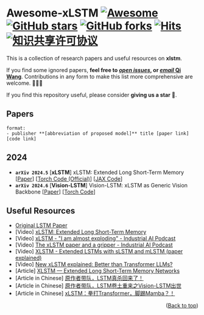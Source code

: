 # Awesome-xLSTM [![Awesome](https://cdn.rawgit.com/sindresorhus/awesome/d7305f38d29fed78fa85652e3a63e154dd8e8829/media/badge.svg)](https://github.com/sindresorhus/awesome) [![GitHub stars](https://img.shields.io/github/stars/qiwang067/awesome-xlstm)](https://github.com/qiwang067/awesome-xlstm/stargazers) [![GitHub forks](https://img.shields.io/github/forks/qiwang067/awesome-xlstm)](https://github.com/qiwang067/awesome-xlstm/network) [![Hits](https://hits.seeyoufarm.com/api/count/incr/badge.svg?url=https%3A%2F%2Fgithub.com%2Fqiwang067%2Fawesome-xlstm%2F&count_bg=%2379C83D&title_bg=%23555555&icon=&icon_color=%23E7E7E7&title=hits&edge_flat=false)](https://hits.seeyoufarm.com) <a rel="license" href="http://creativecommons.org/licenses/by-nc-sa/4.0/"><img alt="知识共享许可协议" style="border-width:0" src="https://img.shields.io/badge/license-CC%20BY--NC--SA%204.0-lightgrey" /></a>

This is a collection of research papers and useful resources on **xlstm**.

If you find some ignored papers, **feel free to [*open issues*](https://github.com/qiwang067/awesome-xlsm/issues/new), or [*email* Qi Wang](mailto:qiwang067@163.com)**. Contributions in any form to make this list more comprehensive are welcome. 📣📣📣

If you find this repository useful, please consider **giving us a star** 🌟. 


## Papers
```
format:
- publisher **[abbreviation of proposed model]** title [paper link] [code link]
```

## 2024
- **`arXiv 2024.5`** [**xLSTM**] xLSTM: Extended Long Short-Term Memory [[Paper](https://arxiv.org/pdf/2405.04517)] [[Torch Code (Official)](https://github.com/NX-AI/xlstm)] [[JAX Code](https://github.com/dtunai/xLSTM-Jax)]
- **`arXiv 2024.6`** [**Vision-LSTM**] Vision-LSTM: xLSTM as Generic Vision Backbone [[Paper](https://arxiv.org/pdf/2406.04303)] [[Torch Code](https://github.com/NX-AI/vision-lstm)]

## Useful Resources
- [Original LSTM Paper](https://www.bioinf.jku.at/publications/older/2604.pdf)
- [Video] [xLSTM: Extended Long Short-Term Memory](https://www.youtube.com/watch?v=0OaEv1a5jUM)
- [Video] [xLSTM - "I am almost exploding" - Industrial AI Podcast](https://www.youtube.com/watch?v=hwIt7ezy6t8)
- [Video] [The xLSTM paper and a gripper - Industrial AI Podcast](https://www.youtube.com/watch?v=gWrE6YUk8iU)
- [Video] [XLSTM - Extended LSTMs with sLSTM and mLSTM (paper explained)](https://youtu.be/0aWGTNS03PU)
- [Video] [New xLSTM explained: Better than Transformer LLMs?](https://www.youtube.com/watch?v=xmy-dFAIpyU) 
- [Article] [XLSTM — Extended Long Short-Term Memory Networks](https://medium.com/@AIBites/xlstm-extended-long-short-term-memory-networks-c4ba34fdd98d)
- [Article in Chinese] [原作者带队，LSTM真杀回来了！](https://mp.weixin.qq.com/s/x1ErPQq6TghL77uTG8YjvA)
- [Article in Chinese] [原作者带队，LSTM卷土重来之Vision-LSTM出世](https://mp.weixin.qq.com/s/_9DYLbRkiXTU70nsXJLCDQ)
- [Article in Chinese] [xLSTM：拳打Transformer，脚踢Mamba？！](https://mp.weixin.qq.com/s/X6wyuS2ALFSYOaqPvTjF7A)

<!--
## Contributors

<table border="0">
  <tbody>
    <tr align="center" >
      <td>
         <a href="https://github.com/qiwang067"><img width="70" height="70" src="https://github.com/qiwang067.png?s=40" alt="pic"></a><br>
         <a href="https://github.com/qiwang067">Qi Wang</a> 
        <p> Shanghai Jiao Tong University </p>
      </td>
    </tr>
  </tbody>
</table>
-->

<p align="right">(<a href="#top">Back to top</a>)</p>

